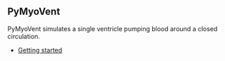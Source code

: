 ## PyMyoVent

PyMyoVent simulates a single ventricle pumping blood around a closed circulation.

+ [Getting started](../pages/getting_started/getting_started.html)
